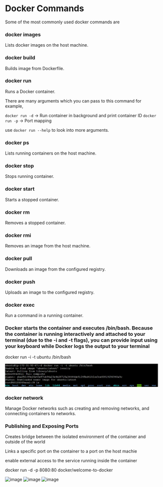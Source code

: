 # Docker Commands

Some of the most commonly used docker commands are 

### docker images

Lists docker images on the host machine.

### docker build

Builds image from Dockerfile.

### docker run

Runs a Docker container. 

There are many arguments which you can pass to this command for example,

`docker run -d` -> Run container in background and print container ID
`docker run -p` -> Port mapping

use `docker run --help` to look into more arguments.

### docker ps

Lists running containers on the host machine.

### docker stop

Stops running container.

### docker start

Starts a stopped container.

### docker rm

Removes a stopped container.

### docker rmi

Removes an image from the host machine.

### docker pull

Downloads an image from the configured registry.

### docker push

Uploads an image to the configured registry.

### docker exec

Run a command in a running container.

### Docker starts the container and executes /bin/bash. Because the container is running interactively and attached to your terminal (due to the -i and -t flags), you can provide input using your keyboard while Docker logs the output to your terminal

docker run -i -t ubuntu /bin/bash

![alt text](image.png)

### docker network

Manage Docker networks such as creating and removing networks, and connecting containers to networks.

### Publishing and Exposing Ports
Creates bridge between the isolated environment of the container and outside of the world

Links a specific port on the container to a port on the host machie

enable external access to the service running inside the container

docker run -d -p 8080:80 docker/welcome-to-docker

<img width="365" alt="image" src="https://github.com/user-attachments/assets/e399281d-4731-4b21-8057-9c94388c47a1" />


<img width="449" alt="image" src="https://github.com/user-attachments/assets/b32c9217-577a-4aed-8fa6-059a88e09935" />



<img width="391" alt="image" src="https://github.com/user-attachments/assets/7365ced4-dfbd-4f93-807b-aa81057bce8a" />

